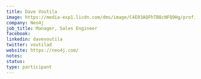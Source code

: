```yaml
---
title: Dave Voutila
image: https://media-exp1.licdn.com/dms/image/C4E03AQFhTB8cNFQ9Hg/profile-displayphoto-shrink_800_800/0/1549992058057?e=1652918400&v=beta&t=XtwrvV3rZGeDLoQc70wfJB990c06evua6LiPHS_b_dw
company: Neo4j
job_title: Manager, Sales Engineer
facebook:
linkedin: davevoutila
twitter: voutilad
website: https://neo4j.com/
notes:
status: 
type: participant
---
```

